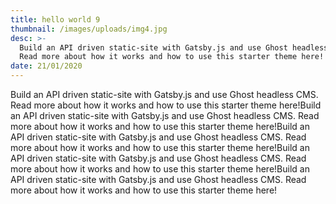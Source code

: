 ```yaml
---
title: hello world 9
thumbnail: /images/uploads/img4.jpg
desc: >-
  Build an API driven static-site with Gatsby.js and use Ghost headless CMS.
  Read more about how it works and how to use this starter theme here!
date: 21/01/2020
---
```


Build an API driven static-site with Gatsby.js and use Ghost headless CMS. Read more about how it works and how to use this starter theme here!Build an API driven static-site with Gatsby.js and use Ghost headless CMS. Read more about how it works and how to use this starter theme here!Build an API driven static-site with Gatsby.js and use Ghost headless CMS. Read more about how it works and how to use this starter theme here!Build an API driven static-site with Gatsby.js and use Ghost headless CMS. Read more about how it works and how to use this starter theme here!Build an API driven static-site with Gatsby.js and use Ghost headless CMS. Read more about how it works and how to use this starter theme here!
